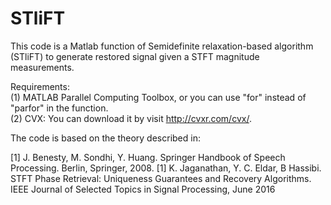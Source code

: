 # STliFT
This code is a Matlab function of Semidefinite relaxation-based algorithm (STliFT) to generate restored signal given a STFT magnitude measurements. 

Requirements:  
(1) MATLAB Parallel Computing Toolbox, or you can use "for" instead of "parfor" in the function.   
(2) CVX: You can download it by visit http://cvxr.com/cvx/.

The code is based on the theory described in:

[1] J. Benesty, M. Sondhi, Y. Huang. Springer Handbook of Speech Processing. Berlin, Springer, 2008.
[1] K. Jaganathan, Y. C. Eldar, B Hassibi. STFT Phase Retrieval: Uniqueness Guarantees and Recovery Algorithms. IEEE Journal of Selected Topics in Signal Processing, June 2016

